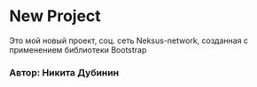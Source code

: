 # New Project

Это мой новый проект, соц. сеть Neksus-network, созданная с применением библиотеки Bootstrap

### Автор: Никита Дубинин
